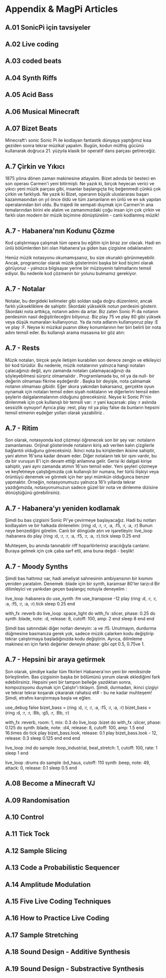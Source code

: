 # Appendix & MagPi Articles
## A.01 SonicPi için tavsiyeler
## A.02 Live coding
## A.03 coded beats
## A.04 Synth Riffs
## A.05 Acid Bass
## A.06 Musical Minecraft
## A.07 Bizet Beats
Minecraft'ı sonic Sonic Pi ile kodlayan fantastik dünyaya yaptığımız kısa geziden sonra tekrar müzikal yapalım. Bugün, kodun müthiş gücünü kullanarak doğruca 21. yüzyıla klasik bir operatif dans parçası getireceğiz.
## A.7 Çirkin ve Yıkıcı
1875 yılına dönen zaman makinesine atlayalım. Bizet adında bir besteci en son operası Carmen'i yeni bitirmişti. Ne yazık ki, birçok heyecan verici ve yıkıcı yeni müzik parçası gibi, insanlar başlangıçta hiç beğenmedi çünkü çok çirkin ve farklıydı. Ne yazık ki Bizet, operanın büyük uluslararası başarı kazanmasından on yıl önce öldü ve tüm zamanların en ünlü ve en sık yapılan operalarından biri oldu. Bu trajedi ile sempati duymak için Carmen'in ana temalarından birini ele alalım ve zamanımızdaki çoğu insan için çok çirkin ve farklı olan modern bir müzik biçimine dönüştürelim - canlı kodlanmış müzik!

## A.7 - Habanera'nın Kodunu Çözme
Kod çalıştırmaya çalışmak tüm opera bu eğitim için biraz zor olacak. Hadi en ünlü bölümlerden biri olan Habanera'ya giden bas çizgisine odaklanalım:
 
Henüz müzik notasyonu okumamışsanız, bu size okunaklı görünmeyebilir. Ancak, programcılar olarak müzik gösterimini başka bir kod biçimi olarak görüyoruz - yalnızca bilgisayar yerine bir müzisyenin talimatlarını temsil ediyor. Bu nedenle kod çözmenin bir yolunu bulmamız gerekiyor.

## A.7 - Notalar
Notalar, bu dergideki kelimeler gibi soldan sağa doğru düzenlenir, ancak farklı yüksekliklere de sahiptir. Skordaki yükseklik notun perdesini gösterir. Skordaki nota arttıkça, notanın adımı da artar.
Biz zaten Sonic Pi da notanın perdesinin nasıl değiştirileceğini biliyoruz. Biz play 75 ve play 80 gibi yüksek veya düşük numaraları kullanıyoruz. Ya da nota adlarını kullanıyoruz play :E ve play :F. Neyse ki müzikal puanın dikey konumlarının her biri belirli bir nota adını temsil eder. Bu kullanışlı arama masasına bir göz atın:
 
## A.7 - Rests
Müzik notaları, birçok şeyle iletişim kurabilen son derece zengin ve etkileyici bir kod türüdür. Bu nedenle, müzik notalarının yalnızca hangi notaları çalacağınızı değil, aynı zamanda notaları çalamayacağınızı da söyleyebilmesi sürpriz olmamalıdır . Programlamada bu, nil ya da null- bir değerin olmaması fikrine eşdeğerdir . Başka bir deyişle, nota çalmamak notanın olmaması gibidir.
Eğer skora yakından bakarsanız, gerçekte oyun oynamak için notaları temsil eden siyah noktaların ve diğerlerini temsil eden şeylerin dalgalanmalarının olduğunu göreceksiniz. Neyse ki Sonic Pi'nin dinlenmek için çok kullanışlı bir temsili var: :r yani kaçarsak: play :r aslında sessizlik oynuyor! Ayrıca play :rest, play nil ya play false da bunların hepsini temsil etmenin eşdeğer yolları olarak yazabiliriz .

## A.7 - Ritim
Son olarak, notasyonda kod çözmeyi öğrenecek son bir şey var: notaların zamanlaması. Orijinal gösterimde notaların kiriş adı verilen kalın çizgilerle bağlantılı olduğunu göreceksiniz. İkinci nota bu kirişlerden ikisine sahiptir, yani atımın 16'sına kadar devam eder. Diğer notaların tek bir ışını vardır, bu da bir vuruşun 8'i için devam ettiği anlamına gelir. Gerisi iki dalgalı kirişe sahiptir, yani aynı zamanda atımın 16'sını temsil eder.
Yeni şeyleri çözmeye ve keşfetmeye çalıştığımızda çok kullanışlı bir numara, her türlü ilişkiyi veya örüntüyü denemek ve görmek için her şeyi mümkün olduğunca benzer yapmaktır. Örneğin, notasyonumuzu yalnızca 16'lı yıllarda tekrar yazdığımızda, notasyonumuzun sadece güzel bir nota ve dinlenme dizisine dönüştüğünü görebilirsiniz.
 
## A.7 - Habanera'yı yeniden kodlamak
Şimdi bu bas çizgisini Sonic Pi'ye çevirmeye başlayacağız. Hadi bu notları kodlayalım ve bir halkada dinlenelim:
(ring :d, :r, :r, :a, :f5, :r, :a, :r)
Bunun neye benzediğini görelim. Canlı bir döngüde atın ve işaretleyin:
live_loop :habanera do
  play (ring :d, :r, :r, :a, :f5, :r, :a, :r).tick
  sleep 0.25
end

Muhteşem, bu anında tanınabilir riff hoparlörleriniz aracılığıyla canlanır. Buraya gelmek için çok çaba sarf etti, ama buna değdi - beşlik!

## A.7 - Moody Synths
Şimdi bas hattımız var, hadi ameliyat sahnesinin ambiyansının bir kısmını yeniden yaratalım. Denemek :blade için bir synth, karamsar 80'ler tarzı:d Bir dilimleyici ve yankıdan geçen başlangıç notuyla deneyelim :

live_loop :habanera do
  use_synth :fm
  use_transpose -12
  play (ring :d, :r, :r, :a, :f5, :r, :a, :r).tick
  sleep 0.25
end

with_fx :reverb do
  live_loop :space_light do
    with_fx :slicer, phase: 0.25 do
      synth :blade, note: :d, release: 8, cutoff: 100, amp: 2
    end
    sleep 8
  end
end

Şimdi bas satırındaki diğer notları deneyin: :a ve :f5. Unutmayın, durdurma düğmesine basmanıza gerek yok, sadece müzik çalarken kodu değiştirip tekrar çalıştırmaya başladığınızda kodu değiştirin. Ayrıca, dilimleme makinesi en için farklı değerler deneyin phase: gibi opt 0.5, 0.75ve 1.

## A.7 - Hepsini bir araya getirmek
Son olarak, şimdiye kadar tüm fikirleri Habanera'nın yeni bir remiksinde birleştirelim. Bas çizgisinin başka bir bölümünü yorum olarak eklediğimi fark edebilirsiniz. Hepsini yeni bir tampon belleğe yazdıktan sonra, kompozisyonu duymak için Çalıştır'ı tıklayın. Şimdi, durmadan, ikinci çizgiyi ve tekrar tekrar koşarak çıkararak rahatsız et# - bu ne kadar muhteşem! Şimdi, etrafını karıştırmaya başla ve eğlen.

use_debug false
bizet_bass = (ring :d, :r, :r, :a, :f5, :r, :a, :r)
bizet_bass = (ring :d, :r, :r, :Bb, :g5, :r, :Bb, :r)

with_fx :reverb, room: 1, mix: 0.3 do
  live_loop :bizet do
    with_fx :slicer, phase: 0.125 do
      synth :blade, note: :d4, release: 8,
        cutoff: 100, amp: 1.5
    end
    16.times do
      tick
      play bizet_bass.look, release: 0.1
      play bizet_bass.look - 12, release: 0.3
      sleep 0.125
    end
  end
end

live_loop :ind do
  sample :loop_industrial, beat_stretch: 1,
    cutoff: 100, rate: 1
  sleep 1
end

live_loop :drums do
  sample :bd_haus, cutoff: 110
  synth :beep, note: 49, attack: 0,
    release: 0.1
  sleep 0.5
end
 
## A.08 Become a Minecraft VJ
## A.09 Randomisation
## A.10 Control
## A.11 Tick Tock
## A.12 Sample Slicing
## A.13 Code a Probabilistic Sequencer
## A.14 Amplitude Modulation
## A.15 Five Live Coding Techniques
## A.16 How to Practice Live Coding
## A.17 Sample Stretching
## A.18 Sound Design - Additive Synthesis
## A.19 Sound Design - Substractive Synthesis
